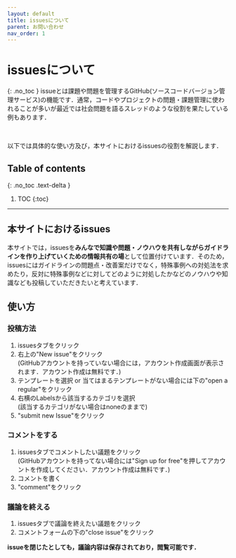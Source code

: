 ```yaml
---
layout: default
title: issuesについて
parent: お問い合わせ
nav_order: 1
---
```


# issuesについて
{: .no_toc }
issueとは課題や問題を管理するGitHub(ソースコードバージョン管理サービス)の機能です．通常，コードやプロジェクトの問題・課題管理に使われることが多いが最近では社会問題を語るスレッドのような役割を果たしている例もあります．

<br>

以下では具体的な使い方及び，本サイトにおけるissuesの役割を解説します．

## Table of contents
{: .no_toc .text-delta }

1. TOC
{:toc}

---

## 本サイトにおけるissues 
本サイトでは，issuesを**みんなで知識や問題・ノウハウを共有しながらガイドラインを作り上げていくための情報共有の場**として位置付けています．そのため，issuesにはガイドラインの問題点・改善案だけでなく，特殊事例への対処法を求めたり，反対に特殊事例などに対してどのように対処したかなどのノウハウや知識なども投稿していただきたいと考えています． 

## 使い方
### 投稿方法  
1. issuesタブをクリック
2. 右上の"New issue"をクリック   
(GitHubアカウントを持っていない場合には，アカウント作成画面が表示されます．アカウント作成は無料です．)
3. テンプレートを選択 or 当てはまるテンプレートがない場合には下の"open a regular"をクリック
4. 右横のLabelsから該当するカテゴリを選択  
(該当するカテゴリがない場合はnoneのままで)
5. "submit new Issue"をクリック

### コメントをする
1. issuesタブでコメントしたい議題をクリック    
(GitHubアカウントを持ってない場合には"Sign up for free"を押してアカウントを作成してください．アカウント作成は無料です．)
2. コメントを書く
3. "comment"をクリック

### 議論を終える
1. issuesタブで議論を終えたい議題をクリック
2. コメントフォームの下の"close issue"をクリック  

**issueを閉じたとしても，議論内容は保存されており，閲覧可能です．** 

